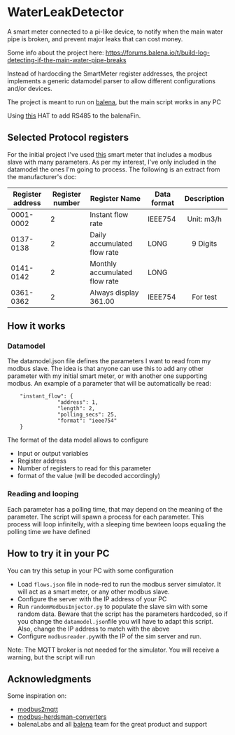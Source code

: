 # WaterLeakDetector
A smart meter connected to a pi-like device, to notify when the main water pipe is broken, and prevent major leaks that can cost money.

Some info about the project here: https://forums.balena.io/t/build-log-detecting-if-the-main-water-pipe-breaks

Instead of hardocding the SmartMeter register addresses, the project implements a generic datamodel parser to allow different configurations and/or devices.

The project is meant to run on [balena](https://www.balena.io), but the main script works in any PC

Using [this](https://www.waveshare.com/wiki/2-CH_RS485_HAT) HAT to add RS485 to the balenaFin. 

## Selected Protocol registers
For the initial project I've used [this](https://es.aliexpress.com/item/1005003015658136.html) smart meter that includes a modbus slave with many parameters. As per my interest, I've only included in the datamodel the ones I'm going to process. The following is an extract from the manufacturer's doc:

| Register address | Register number | Register Name | Data format | Description |
| - | - | - | - | :-: |
| 0001-0002 | 2 | Instant flow rate | IEEE754 | Unit: m3/h |
| 0137-0138 | 2 | Daily accumulated flow rate | LONG | 9 Digits |
| 0141-0142 | 2 | Monthly accumulated flow rate | LONG |
| 0361-0362 | 2 | Always display 361.00 | IEEE754 | For test |


## How it works
### Datamodel
The datamodel.json file defines the parameters I want to read from my modbus slave. The idea is that anyone can use this to add any other parameter with my initial smart meter, or with another one supporting modbus. 
An example of a parameter that will be automatically be read:

```
    "instant_flow": {
                "address": 1,
                "length": 2,
                "polling_secs": 25,
                "format": "ieee754"
    }
```

The format of the data model allows to configure

* Input or output variables
* Register address
* Number of registers to read for this parameter
* format of the value (will be decoded accordingly)


### Reading and looping
Each parameter has a polling time, that may depend on the meaning of the parameter. The script will spawn a process for each parameter. This process will loop infinitelly, with a sleeping time bewteen loops equaling the polling time we have defined

## How to try it in your PC

You can try this setup in your PC with some configuration

* Load `flows.json` file in node-red to run the modbus server simulator. It will act as a smart meter, or any other modbus slave.
* Configure the server with the IP address of your PC
* Run `randomModbusInjector.py` to populate the slave sim with some random data. Beware that the script has the parameters hardcoded, so if you change the `datamodel.json`file you will have to adapt this script. Also, change the IP address to match with the above
* Configure `modbusreader.py`with the IP of the sim server and run.

Note: The MQTT broker is not needed for the simulator. You will receive a warning, but the script will run

## Acknowledgments
Some inspiration on:
* [modbus2mqtt](https://github.com/Instathings/modbus2mqtt)
* [modbus-herdsman-converters](https://github.com/Instathings/modbus-herdsman-converters)
* balenaLabs and all [balena](https://www.balena.io) team for the great product and support
